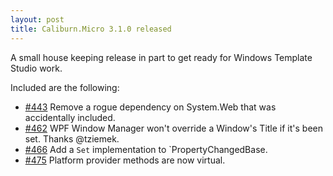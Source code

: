 ```yaml
---
layout: post
title: Caliburn.Micro 3.1.0 released
---
```


A small house keeping release in part to get ready for Windows Template Studio work.

Included are the following:

- [#443](https://github.com/Caliburn-Micro/Caliburn.Micro/issues/443) Remove a rogue dependency on System.Web that was accidentally included.
- [#462](https://github.com/Caliburn-Micro/Caliburn.Micro/issues/462) WPF Window Manager won't override a Window's Title if it's been set. Thanks @tziemek.
- [#466](https://github.com/Caliburn-Micro/Caliburn.Micro/issues/466) Add a `Set` implementation to `PropertyChangedBase.
- [#475](https://github.com/Caliburn-Micro/Caliburn.Micro/issues/475) Platform provider methods are now virtual.